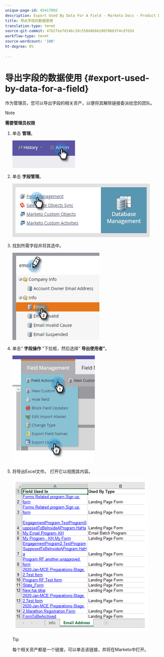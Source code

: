 ```yaml
---
unique-page-id: 45417092
description: Export Used By Data For A Field - Marketo Docs - Product Documentation
title: 导出字段的数据使用
translation-type: tm+mt
source-git-commit: 47b2fee7d146c3dc558d4bbb10070683f4cdfd3d
workflow-type: tm+mt
source-wordcount: '100'
ht-degree: 0%

---
```



# 导出字段的数据使用 {#export-used-by-data-for-a-field}

作为管理员，您可以导出字段的相关资产，以便将其解除链接委派给您的团队。

>[!NOTE]
>
>**需要管理员权限**

1. 单击 **管理**。

   ![](assets/one.png)

1. 单击 **字段管理**。

   ![](assets/two-3.png)

1. 找到所需字段并将其选中。

   ![](assets/three.png)

1. 单击“ **字段操作** ”下拉框，然后选择“ **导出使用者”**。

   ![](assets/four.png)

1. 将导出Excel文件。 打开它以视图其内容。

   ![](assets/five-1.png)

   >[!TIP]
   >
   >每个相关资产都是一个链接，可以单击该链接，并将在Marketo中打开。

